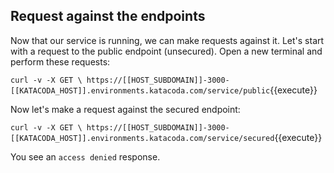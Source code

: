 ## Request against the endpoints

Now that our service is running, we can make requests against it. Let's start with a request to the public endpoint (unsecured).
Open a new terminal and perform these requests:  

`curl -v -X GET \
  https://[[HOST_SUBDOMAIN]]-3000-[[KATACODA_HOST]].environments.katacoda.com/service/public`{{execute}}

 Now let's make a request against the secured endpoint:

`curl -v -X GET \
  https://[[HOST_SUBDOMAIN]]-3000-[[KATACODA_HOST]].environments.katacoda.com/service/secured`{{execute}}  

You see an `access denied` response.
